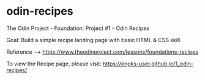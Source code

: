 # odin-recipes
The Odin Project - Foundation: Project #1 - Odin Recipes

Goal: Build a simple recipe landing page with basic HTML & CSS skill.

Reference --> https://www.theodinproject.com/lessons/foundations-recipes

To view the Recipe page, please visit: https://ongks-user.github.io/1_odin-recipes/